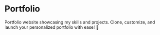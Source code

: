 # Portfolio
Portfolio website showcasing my skills and projects. Clone, customize, and launch your personalized portfolio with ease! 🚀
